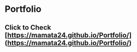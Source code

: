 # Portfolio

## Click to Check [https://mamata24.github.io/Portfolio/] (https://mamata24.github.io/Portfolio/)
